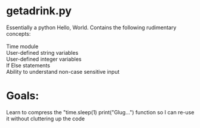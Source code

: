 # getadrink.py
Essentially a python Hello, World. Contains the following rudimentary concepts:
\
\
Time module
\
User-defined string variables
\
User-defined integer variables
\
If Else statements
\
Ability to understand non-case sensitive input
# Goals:
Learn to compress the "time.sleep(1) print("Glug...") function so I can re-use it without cluttering up the code
